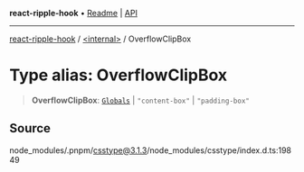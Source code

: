 **react-ripple-hook** • [Readme](../../README.md) \| [API](../../globals.md)

---

[react-ripple-hook](../../README.md) / [\<internal\>](../README.md) / OverflowClipBox

# Type alias: OverflowClipBox

> **OverflowClipBox**: [`Globals`](Globals.md) \| `"content-box"` \| `"padding-box"`

## Source

node_modules/.pnpm/csstype@3.1.3/node_modules/csstype/index.d.ts:19849
